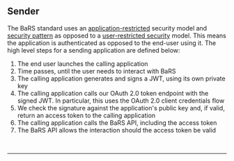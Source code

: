 ## Sender

The BaRS standard uses an [application-restricted](https://digital.nhs.uk/developer/guides-and-documentation/security-and-authorisation#application-restricted-apis) security model and [security pattern](https://digital.nhs.uk/developer/guides-and-documentation/security-and-authorisation/application-restricted-restful-apis-signed-jwt-authentication#how-this-pattern-works) as opposed to a [user-restricted security](https://digital.nhs.uk/developer/guides-and-documentation/security-and-authorisation#user-restricted-apis) model. This means the application is authenticated as opposed to the end-user using it. The high level steps for a sending application are defined below:

1. The end user launches the calling application
2. Time passes, until the user needs to interact with BaRS 
3. The calling application generates and signs a JWT, using its own private key
4. The calling application calls our OAuth 2.0 token endpoint with the signed JWT. In particular, this uses the OAuth 2.0 client credentials flow
5. We check the signature against the application's public key and, if valid, return an access token to the calling application
6. The calling application calls the BaRS API, including the access token
7. The BaRS API allows the interaction should the access token be valid

<br>
<hr>